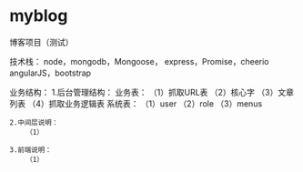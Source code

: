 # myblog
博客项目（测试）

技术栈：
    node，mongodb，Mongoose，
    express，Promise，cheerio
    angularJS，bootstrap
    
业务结构：
    1.后台管理结构：
         业务表：
        （1）抓取URL表
        （2）核心字
        （3）文章列表
        （4）抓取业务逻辑表
         系统表：
        （1）user
        （2）role
        （3）menus
        
    2.中间层说明：
        （1）
    
    3.前端说明：
        （1）
 
